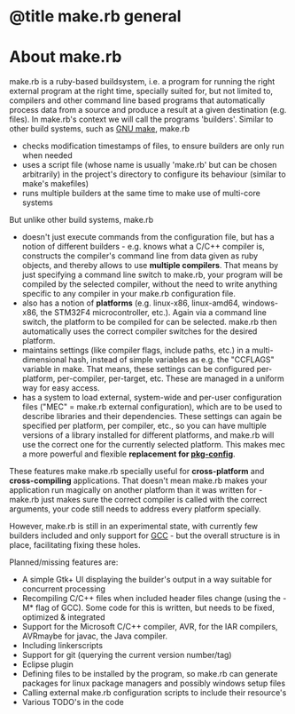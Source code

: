 # @title make.rb general
# About make.rb

make.rb is a ruby-based buildsystem, i.e. a program for running the right external program at the right time,
specially suited for, but not limited to, compilers and other command line based programs that automatically process
data from a source and produce a result at a given destination (e.g. files). In make.rb's context we will call
the programs 'builders'. Similar to other build systems, such as [GNU make](http://www.gnu.org/software/make/),
make.rb

* checks modification timestamps of files, to ensure builders are only run when needed
* uses a script file (whose name is usually 'make.rb' but can be chosen arbitrarily) in the project's directory
to configure its behaviour (similar to make's makefiles)
* runs multiple builders at the same time to make use of multi-core systems

But unlike other build systems, make.rb

* doesn't just execute commands from the configuration file, but has a notion of different builders - e.g. knows
what a C/C++ compiler is, constructs the compiler's command line from data given as ruby objects, and thereby allows
to use **multiple compilers**. That means by just specifying a command line switch to make.rb, your program will be
compiled by the selected compiler, without the need to write anything specific to any compiler in your make.rb configuration file.
* also has a notion of **platforms** (e.g. linux-x86, linux-amd64, windows-x86, the STM32F4 microcontroller, etc.).
Again via a command line switch, the platform to be compiled for can be selected. make.rb then automatically uses
the correct compiler switches for the desired platform.
* maintains settings (like compiler flags, include paths, etc.) in a multi-dimensional hash, instead of simple variables
as e.g. the "CCFLAGS" variable in make. That means, these settings can be configured per-platform, per-compiler,
per-target, etc. These are managed in a uniform way for easy access.
* has a system to load external, system-wide and per-user configuration files ("MEC" = make.rb external
configuration), which are to be used to describe libraries and their dependencies. These settings can again be
specified per platform, per compiler, etc., so you can have multiple versions of a library installed for different
platforms, and make.rb will use the correct one for the currently selected platform. This makes mec a more powerful
and flexible **replacement for [pkg-config](http://www.freedesktop.org/wiki/Software/pkg-config)**.


These features make make.rb specially useful for **cross-platform** and **cross-compiling** applications.
That doesn't mean make.rb makes your application run magically on another platform than it was written for - make.rb
just makes sure the correct compiler is called with the correct arguments, your code still needs to address every
platform specially.  

However, make.rb is still in an experimental state, with currently few builders included and only support
for [GCC](http://gcc.gnu.org) - but the overall structure is in place, facilitating fixing these holes.

Planned/missing features are:

* A simple Gtk+ UI displaying the builder's output in a way suitable for concurrent processing
* Recompiling C/C++ files when included header files change (using the -M* flag of GCC). Some code for this is
written, but needs to be fixed, optimized & integrated
* Support for the Microsoft C/C++ compiler, AVR, for the IAR compilers, AVRmaybe for javac, the Java compiler.
* Including linkerscripts
* Support for git (querying the current version number/tag)
* Eclipse plugin
* Defining files to be installed by the program, so make.rb can generate packages for linux package managers and
possibly windows setup files
* Calling external make.rb configuration scripts to include their resource's
* Various TODO's in the code
